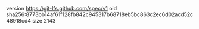 version https://git-lfs.github.com/spec/v1
oid sha256:8773bb14af61f128fb842c945317b68718eb5bc863c2ec6d02acd52c48918cd4
size 2143
